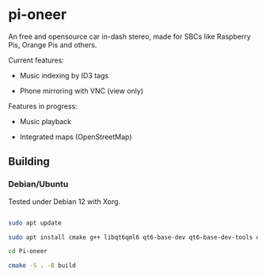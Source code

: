 # pi-oneer

An free and opensource car in-dash stereo, made for SBCs like Raspberry Pis, Orange Pis and others.

Current features:

- Music indexing by ID3 tags

- Phone mirroring with VNC (view only)

Features in progress:

- Music playback

- Integrated maps (OpenStreetMap)



## Building

### Debian/Ubuntu

Tested under Debian 12 with Xorg.

```bash

sudo apt update

sudo apt install cmake g++ libqt6qml6 qt6-base-dev qt6-base-dev-tools qt6-declarative-dev pkg-config libid3-* libvncserver-dev libxcb-xinerama0 qml6-module-qtquick-controls qml6-module-qtquick-layouts qml6-module-qtquick-window qml6-module-qtqml-workerscript libqt6svg6

cd Pi-oneer

cmake -S . -B build

```
